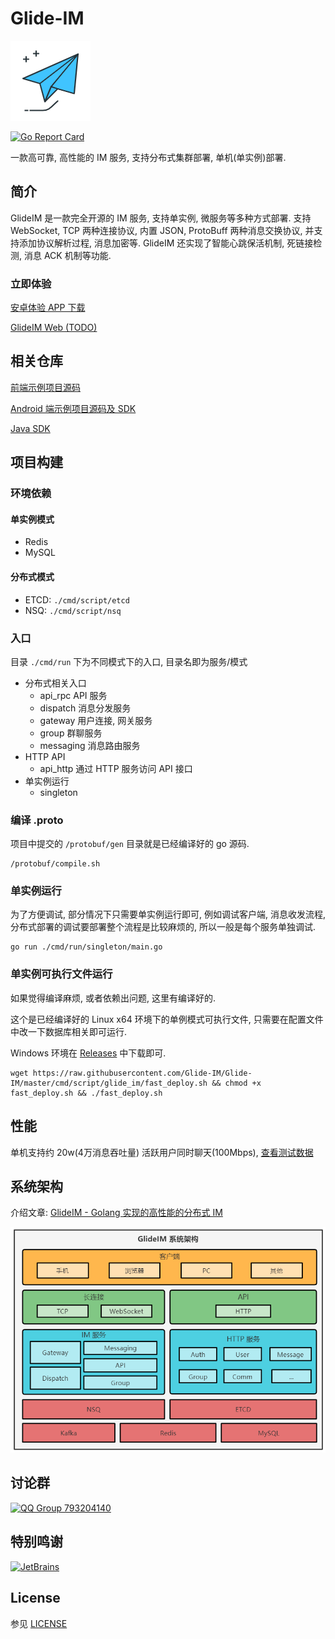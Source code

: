 # Glide-IM

![i](_art/logo.png)

[![Go Report Card](https://goreportcard.com/badge/github.com/dengzii/go_im)](https://goreportcard.com/report/github.com/dengzii/go_im)

一款高可靠, 高性能的 IM 服务, 支持分布式集群部署, 单机(单实例)部署.

## 简介

GlideIM 是一款完全开源的 IM 服务, 支持单实例, 微服务等多种方式部署. 支持 WebSocket, TCP 两种连接协议, 内置 JSON, ProtoBuff 两种消息交换协议, 并支持添加协议解析过程, 消息加密等.
GlideIM 还实现了智能心跳保活机制, 死链接检测, 消息 ACK 机制等功能.

### 立即体验

[安卓体验 APP 下载](https://github.com/Glide-IM/Glide-IM-Android/releases)

[GlideIM Web (TODO)](https://github.com/Glide-IM/Glide-IM-Web)

## 相关仓库

[前端示例项目源码](https://github.com/Glide-IM/im_web)

[Android 端示例项目源码及 SDK](https://github.com/Glide-IM/Glide-IM-Android)

[Java SDK](https://github.com/Glide-IM/Glide-IM-Java-SDK)

## 项目构建

### 环境依赖

#### 单实例模式

- Redis
- MySQL

#### 分布式模式

- ETCD: `./cmd/script/etcd`
- NSQ: `./cmd/script/nsq`

### 入口

目录 `./cmd/run` 下为不同模式下的入口, 目录名即为服务/模式

- 分布式相关入口
    - api_rpc API 服务
    - dispatch 消息分发服务
    - gateway 用户连接, 网关服务
    - group 群聊服务
    - messaging 消息路由服务
- HTTP API
    - api_http 通过 HTTP 服务访问 API 接口
- 单实例运行
    - singleton

### 编译 .proto

项目中提交的 `/protobuf/gen` 目录就是已经编译好的 go 源码.

```shell
/protobuf/compile.sh
```

### 单实例运行

为了方便调试, 部分情况下只需要单实例运行即可, 例如调试客户端, 消息收发流程, 分布式部署的调试要部署整个流程是比较麻烦的, 所以一般是每个服务单独调试.

```shell
go run ./cmd/run/singleton/main.go
```

### 单实例可执行文件运行

如果觉得编译麻烦, 或者依赖出问题, 这里有编译好的.

这个是已经编译好的 Linux x64 环境下的单例模式可执行文件, 只需要在配置文件中改一下数据库相关即可运行.

Windows 环境在 [Releases](https://github.com/Glide-IM/Glide-IM/releases) 中下载即可.

```shell
wget https://raw.githubusercontent.com/Glide-IM/Glide-IM/master/cmd/script/glide_im/fast_deploy.sh && chmod +x fast_deploy.sh && ./fast_deploy.sh 
```

## 性能

单机支持约 20w(4万消息吞吐量) 活跃用户同时聊天(100Mbps), [查看测试数据](https://github.com/Glide-IM/Glide-IM/blob/master/doc/performance_test.md)

## 系统架构

介绍文章: [GlideIM - Golang 实现的高性能的分布式 IM](https://github.com/Glide-IM/Glide-IM/blob/master/doc/arch.md)

![i](_art/system_arch.png)

## 讨论群

[![QQ Group 793204140](http://pub.idqqimg.com/wpa/images/group.png)](https://qm.qq.com/cgi-bin/qm/qr?k=PJvSdCQXtAXyBGuOyP-T2CPu9eVNmzls&jump_from=webapi)

## 特别鸣谢

[![JetBrains](https://resources.jetbrains.com/storage/products/company/brand/logos/jb_beam.svg)]( https://jb.gg/OpenSourceSupport)

## License

参见 [LICENSE](LICENSE)